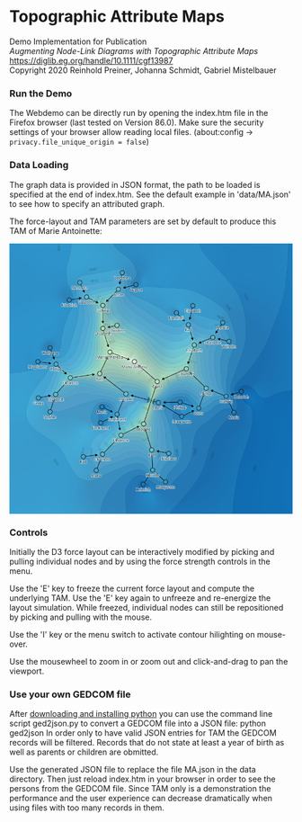 # Topographic Attribute Maps

Demo Implementation for Publication  
*Augmenting Node-Link Diagrams with Topographic Attribute Maps*  
https://diglib.eg.org/handle/10.1111/cgf13987 <br>
Copyright 2020 Reinhold Preiner, Johanna Schmidt, Gabriel Mistelbauer

### Run the Demo

The Webdemo can be directly run by opening the index.htm file in the Firefox browser (last tested on Version 86.0).
Make sure the security settings of your browser allow reading local files. (about:config -> ```privacy.file_unique_origin = false```)

### Data Loading

The graph data is provided in JSON format, the path to be loaded is specified at the end of index.htm.
See the default example in 'data/MA.json' to see how to specify an attributed graph. 

The force-layout and TAM parameters are set by default to produce this TAM of Marie Antoinette:

<img align="center" src="/images/marie-antoinette.png" width="600">


### Controls

Initially the D3 force layout can be interactively modified by picking and pulling individual nodes 
and by using the force strength controls in the menu.

Use the 'E' key to freeze the current force layout and compute the underlying TAM. Use the 'E' key 
again to unfreeze and re-energize the layout simulation. While freezed, individual nodes can still 
be repositioned by picking and pulling with the mouse.

Use the 'I' key or the menu switch to activate contour hilighting on mouse-over.

Use the mousewheel to zoom in or zoom out and click-and-drag to pan the viewport.

### Use your own GEDCOM file
After [downloading and installing python](https://www.python.org/downloads/) you can use the command line script ged2json.py to convert a GEDCOM file into a JSON file:
	python ged2json <GEDCOM file> <JSON file>
In order only to have valid JSON entries for TAM the GEDCOM records will be filtered. 
Records that do not state at least a year of birth as well as parents or children are obmitted.

Use the generated JSON file to replace the file MA.json in the data directory. Then just reload index.htm 
in your browser in order to see the persons from the GEDCOM file. Since TAM only is a 
demonstration the performance and the user experience can decrease dramatically when using files with
too many records in them.